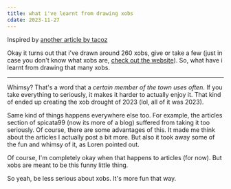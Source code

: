 ```yaml
---
title: what i've learnt from drawing xobs
cdate: 2023-11-27
---
```


Inspired by [another article by tacoz](https://nottacoz.github.io/jacaranda/articles/What-500-Days-At-The-Gym-Taught-Me-About-Self-Growth)

Okay it turns out that i've drawn around 260 xobs, give or take a few (just in case you don't know what xobs are, [check out the website](https://xob.99000000.xyz)). So, what have i learnt from drawing that many xobs.

---

Whimsy? That's a word that a *certain member of the town uses often*. If you take everything to seriously, it makes it harder to actually enjoy it. That kind of ended up creating the xob drought of 2023 (lol, all of it was 2023).

Same kind of things happens everywhere else too. For example, the articles section of spicata99 (now its more of a blog) suffered from taking it too seriously. Of course, there are some advantages of this. It made me think about the articles I actually post a bit more. But also it took away some of the fun and whimsy of it, as Loren pointed out.

Of course, I'm completely okay when that happens to articles (for now). But xobs are meant to be this funny little thing.

So yeah, be less serious about xobs. It's more fun that way.
